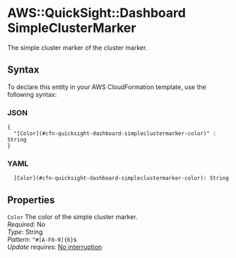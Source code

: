 # AWS::QuickSight::Dashboard SimpleClusterMarker<a name="aws-properties-quicksight-dashboard-simpleclustermarker"></a>

The simple cluster marker of the cluster marker\.

## Syntax<a name="aws-properties-quicksight-dashboard-simpleclustermarker-syntax"></a>

To declare this entity in your AWS CloudFormation template, use the following syntax:

### JSON<a name="aws-properties-quicksight-dashboard-simpleclustermarker-syntax.json"></a>

```
{
  "[Color](#cfn-quicksight-dashboard-simpleclustermarker-color)" : String
}
```

### YAML<a name="aws-properties-quicksight-dashboard-simpleclustermarker-syntax.yaml"></a>

```
  [Color](#cfn-quicksight-dashboard-simpleclustermarker-color): String
```

## Properties<a name="aws-properties-quicksight-dashboard-simpleclustermarker-properties"></a>

`Color` <a name="cfn-quicksight-dashboard-simpleclustermarker-color"></a>
The color of the simple cluster marker\.  
_Required_: No  
_Type_: String  
_Pattern_: `^#[A-F0-9]{6}$`  
_Update requires_: [No interruption](https://docs.aws.amazon.com/AWSCloudFormation/latest/UserGuide/using-cfn-updating-stacks-update-behaviors.html#update-no-interrupt)
